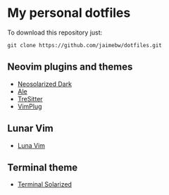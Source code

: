 # My personal dotfiles

To download this repository just:
```
git clone https://github.com/jaimebw/dotfiles.git
```  

## Neovim plugins and themes  
* [Neosolarized Dark](https://github.com/overcache/NeoSolarized)
* [Ale](https://github.com/dense-analysis/ale#installation)
* [TreSitter](https://github.com/nvim-treesitter/nvim-treesitter)
* [VimPlug](https://github.com/nvim-treesitter/nvim-treesitter)
## Lunar Vim
* [Luna Vim](https://www.lunarvim.org/#opinionated)
## Terminal theme
* [Terminal Solarized](https://github.com/tomislav/osx-terminal.app-colors-solarized) 
